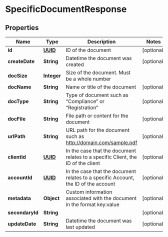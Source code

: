 
# SpecificDocumentResponse

## Properties
Name | Type | Description | Notes
------------ | ------------- | ------------- | -------------
**id** | [**UUID**](UUID.md) | ID of the document |  [optional]
**createDate** | **String** | Datetime the document was created |  [optional]
**docSize** | **Integer** | Size of the document. Must be a whole number | 
**docName** | **String** | Name or title of the document |  [optional]
**docType** | **String** | Type of document such as “Compliance” or “Registration” |  [optional]
**docFile** | **String** | File path or content for the document |  [optional]
**urlPath** | **String** | URL path for the document such as http://domain.com/sample.pdf |  [optional]
**clientId** | [**UUID**](UUID.md) | In the case that the document relates to a specific Client, the ID of the client |  [optional]
**accountId** | [**UUID**](UUID.md) | In the case that the document relates to a specific Account, the ID of the account |  [optional]
**metadata** | **Object** | Custom information associated with the document in the format key:value |  [optional]
**secondaryId** | **String** |  |  [optional]
**updateDate** | **String** | Datetime the document was last updated |  [optional]



